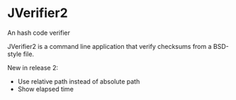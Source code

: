 # JVerifier2

An hash code verifier

JVerifier2 is a command line application that verify checksums from a BSD-style file.

New in release 2:

- Use relative path instead of absolute path
- Show elapsed time
